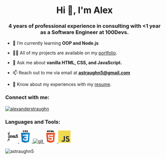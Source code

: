 <h1 align="center">Hi 👋, I'm Alex</h1>
<h3 align="center">4 years of professional experience in consulting with <1 year as a Software Engineer at 100Devs.</h3>

- 🌱 I’m currently learning **OOP and Node.js**

- 👨‍💻 All of my projects are available on my [portfolio](https://astraughn5.github.io/portfolio/).

- 💬 Ask me about **vanilla HTML, CSS, and JavaScript.**

- 📫 Reach out to me via email at **astraughn5@gmail.com**

- 📄 Know about my experiences with my [resume](https://docs.google.com/document/d/12VMPxW-cKmXzoCfhZVhgARlOl0Vru9ko/edit?usp=sharing&ouid=102833839786702006590&rtpof=true&sd=true).

<h3 align="left">Connect with me:</h3>
<p align="left">
<a href="https://linkedin.com/in/alexanderstraughn" target="blank"><img align="center" src="https://raw.githubusercontent.com/rahuldkjain/github-profile-readme-generator/master/src/images/icons/Social/linked-in-alt.svg" alt="alexanderstraughn" height="30" width="40" /></a>
</p>

<h3 align="left">Languages and Tools:</h3>
<p align="left"> <a href="https://canvasjs.com" target="_blank" rel="noreferrer"> <img src="https://raw.githubusercontent.com/Hardik0307/Hardik0307/master/assets/canvasjs-charts.svg" alt="canvasjs" width="40" height="40"/> </a> <a href="https://www.w3schools.com/css/" target="_blank" rel="noreferrer"> <img src="https://raw.githubusercontent.com/devicons/devicon/master/icons/css3/css3-original-wordmark.svg" alt="css3" width="40" height="40"/> </a> <a href="https://git-scm.com/" target="_blank" rel="noreferrer"> <img src="https://www.vectorlogo.zone/logos/git-scm/git-scm-icon.svg" alt="git" width="40" height="40"/> </a> <a href="https://www.w3.org/html/" target="_blank" rel="noreferrer"> <img src="https://raw.githubusercontent.com/devicons/devicon/master/icons/html5/html5-original-wordmark.svg" alt="html5" width="40" height="40"/> </a> <a href="https://developer.mozilla.org/en-US/docs/Web/JavaScript" target="_blank" rel="noreferrer"> <img src="https://raw.githubusercontent.com/devicons/devicon/master/icons/javascript/javascript-original.svg" alt="javascript" width="40" height="40"/> </a> </p>

<p><img align="center" src="https://github-readme-streak-stats.herokuapp.com/?user=astraughn5&" alt="astraughn5" /></p>
